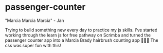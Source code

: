 # passenger-counter
"Marcia Marcia Marcia" - Jan

Trying to build something new every day to practice my js skills.
I've started working through the learn js for free pathway on Scrimba and turned the passenger counter app into a Marcia Brady hairbrush counting app 👱🏻‍♀️
The css was super fun with this!
